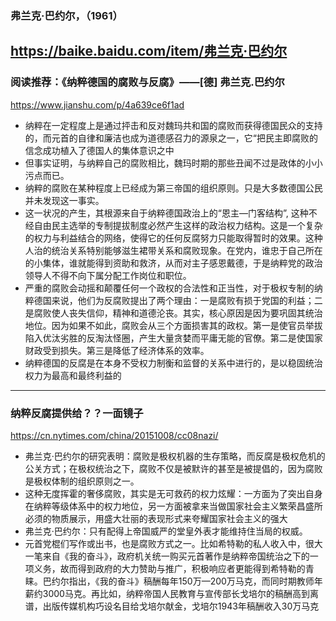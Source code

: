 ### 弗兰克·巴约尔，（1961）
https://baike.baidu.com/item/弗兰克·巴约尔
---
### 阅读推荐：《纳粹德国的腐败与反腐》——[德] 弗兰克.巴约尔
https://www.jianshu.com/p/4a639ce6f1ad
- 纳粹在一定程度上是通过抨击和反对魏玛共和国的腐败而获得德国民众的支持的，而元首的自律和廉洁也成为道德感召力的源泉之一，它“把民主即腐败的信念成功植入了德国人的集体意识之中
- 但事实证明，与纳粹自己的腐败相比，魏玛时期的那些丑闻不过是政体的小小污点而已。
- 纳粹的腐败在某种程度上已经成为第三帝国的组织原则。只是大多数德国公民并未发现这一事实。
- 这一状况的产生，其根源来自于纳粹德国政治上的“恩主—门客结构”, 这种不经自由民主选举的专制提拔制度必然产生这样的政治权力结构。这是一个复杂的权力与利益结合的网络，使得它的任何反腐努力只能取得暂时的效果。这种人治的统治关系特别能够滋生裙带关系和腐败现象。在党内，谁忠于自己所在的小集体，谁就能得到资助和救济，从而对主子感恩戴德，于是纳粹党的政治领导人不得不向下属分配工作岗位和职位。
- 严重的腐败会动摇和颠覆任何一个政权的合法性和正当性，对于极权专制的纳粹德国来说，他们为反腐败提出了两个理由：一是腐败有损于党国的利益；二是腐败使人丧失信仰，精神和道德沦丧。其实，核心原因是因为要巩固其统治地位。因为如果不如此，腐败会从三个方面损害其的政权。第一是使官员举拔陷入优汰劣胜的反淘汰怪圈，产生大量贪婪而平庸无能的官僚。第二是使国家财政受到损失。第三是降低了经济体系的效率。
- 纳粹德国的反腐是在本身不受权力制衡和监督的关系中进行的，是以稳固统治权力为最高和最终利益的
---
### 纳粹反腐提供给？？一面镜子
https://cn.nytimes.com/china/20151008/cc08nazi/
- 弗兰克·巴约尔的研究表明：腐败是极权机器的生存策略，而反腐是极权危机的公关方式；在极权统治之下，腐败不仅是被默许的甚至是被提倡的，因为腐败是极权体制的组织原则之一。
- 这种无度挥霍的奢侈腐败，其实是无可救药的权力炫耀：一方面为了突出自身在纳粹等级体系中的权力地位，另一方面被拿来当做国家社会主义繁荣昌盛所必须的物质展示，用盛大壮丽的表现形式来夸耀国家社会主义的强大
- 弗兰克·巴约尔：只有配得上帝国威严的堂皇外表才能维持住当局的权威。
- 元首党棍们写作或出书，也是腐败方式之一。比如希特勒的私人收入中，很大一笔来自《我的奋斗》，政府机关统一购买元首著作是纳粹帝国统治之下的一项义务，故而得到政府的大力赞助与推广，积极响应者更能得到希特勒的青睐。巴约尔指出，《我的奋斗》稿酬每年150万—200万马克，而同时期教师年薪约3000马克。再比如，纳粹帝国人民教育与宣传部长戈培尔的稿酬高到离谱，出版传媒机构巧设名目给戈培尔献金，戈培尔1943年稿酬收入30万马克